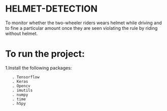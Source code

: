 # HELMET-DETECTION
 To monitor whether the two-wheeler riders wears helmet while driving and to fine a particular amount once they are seen violating the rule by riding without helmet.
 
# To run the project:
 1.Install the following packages:
 ```
    . Tensorflow
    . Keras
    . Opencv
    . imutils
    . numpy
    . time
    . h5py
  ```  
